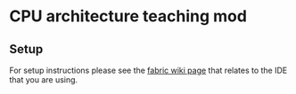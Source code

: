 # CPU architecture teaching mod

## Setup

For setup instructions please see the [fabric wiki page](https://fabricmc.net/wiki/tutorial:setup) that relates to the IDE that you are using.

